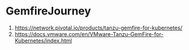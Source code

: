 # GemfireJourney
1. https://network.pivotal.io/products/tanzu-gemfire-for-kubernetes/
2. https://docs.vmware.com/en/VMware-Tanzu-GemFire-for-Kubernetes/index.html
